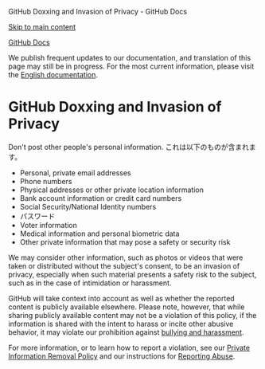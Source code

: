 GitHub Doxxing and Invasion of Privacy - GitHub Docs

[Skip to main content](#main-content)

[](/ja)[GitHub Docs](/ja)

We publish frequent updates to our documentation, and translation of this page may still be in progress. For the most current information, please visit the [English documentation](/en).

GitHub Doxxing and Invasion of Privacy
==========

Don't post other people's personal information. これは以下のものが含まれます。

* Personal, private email addresses
* Phone numbers
* Physical addresses or other private location information
* Bank account information or credit card numbers
* Social Security/National Identity numbers
* パスワード
* Voter information
* Medical information and personal biometric data
* Other private information that may pose a safety or security risk

We may consider other information, such as photos or videos that were taken or distributed without the subject's consent, to be an invasion of privacy, especially when such material presents a safety risk to the subject, such as in the case of intimidation or harassment.

GitHub will take context into account as well as whether the reported content is publicly available elsewhere. Please note, however, that while sharing publicly available content may not be a violation of this policy, if the information is shared with the intent to harass or incite other abusive behavior, it may violate our prohibition against [bullying and harassment](/ja/github/site-policy/github-bullying-and-harassment).

For more information, or to learn how to report a violation, see our [Private Information Removal Policy](/ja/github/site-policy/github-private-information-removal-policy) and our instructions for [Reporting Abuse](/ja/communities/maintaining-your-safety-on-github/reporting-abuse-or-spam).
